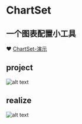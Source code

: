 
# ChartSet

## 一个图表配置小工具

 :heart:  [ChartSet-演示](https://skadieyes.github.io/chartset-build/index.html)

## project
![alt text](https://skadieyes.github.io/chartset-build/assets/img/chartset1.png "project")
## realize
![alt text](https://skadieyes.github.io/chartset-build/assets/img/chartset2.png "realize")

